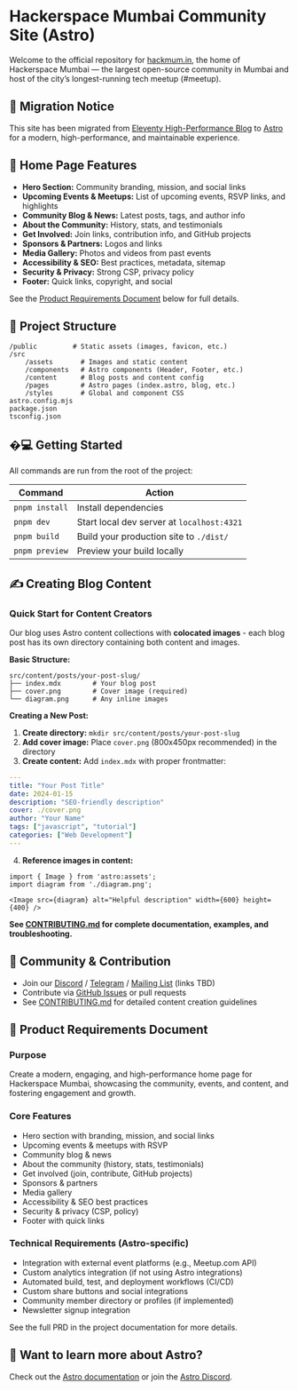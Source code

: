 
# Hackerspace Mumbai Community Site (Astro)

Welcome to the official repository for [hackmum.in](http://hackmum.in), the home of Hackerspace Mumbai — the largest open-source community in Mumbai and host of the city’s longest-running tech meetup (#meetup).

## 🚀 Migration Notice

This site has been migrated from [Eleventy High-Performance Blog](https://github.com/HackerspaceMumbai/eleventy-high-performance-blog) to [Astro](https://astro.build/) for a modern, high-performance, and maintainable experience.

## 🌟 Home Page Features

- **Hero Section:** Community branding, mission, and social links
- **Upcoming Events & Meetups:** List of upcoming events, RSVP links, and highlights
- **Community Blog & News:** Latest posts, tags, and author info
- **About the Community:** History, stats, and testimonials
- **Get Involved:** Join links, contribution info, and GitHub projects
- **Sponsors & Partners:** Logos and links
- **Media Gallery:** Photos and videos from past events
- **Accessibility & SEO:** Best practices, metadata, sitemap
- **Security & Privacy:** Strong CSP, privacy policy
- **Footer:** Quick links, copyright, and social

See the [Product Requirements Document](#product-requirements-document) below for full details.

## 📁 Project Structure

```
/public         # Static assets (images, favicon, etc.)
/src
	/assets       # Images and static content
	/components   # Astro components (Header, Footer, etc.)
	/content      # Blog posts and content config
	/pages        # Astro pages (index.astro, blog, etc.)
	/styles       # Global and component CSS
astro.config.mjs
package.json
tsconfig.json
```

## �‍💻 Getting Started

All commands are run from the root of the project:

| Command         | Action                                    |
|-----------------|-------------------------------------------|
| `pnpm install`  | Install dependencies                      |
| `pnpm dev`      | Start local dev server at `localhost:4321`|
| `pnpm build`    | Build your production site to `./dist/`   |
| `pnpm preview`  | Preview your build locally                |

## ✍️ Creating Blog Content

### Quick Start for Content Creators

Our blog uses Astro content collections with **colocated images** - each blog post has its own directory containing both content and images.

**Basic Structure:**
```
src/content/posts/your-post-slug/
├── index.mdx        # Your blog post
├── cover.png        # Cover image (required)
└── diagram.png      # Any inline images
```

**Creating a New Post:**

1. **Create directory:** `mkdir src/content/posts/your-post-slug`
2. **Add cover image:** Place `cover.png` (800x450px recommended) in the directory
3. **Create content:** Add `index.mdx` with proper frontmatter:

```yaml
---
title: "Your Post Title"
date: 2024-01-15
description: "SEO-friendly description"
cover: ./cover.png
author: "Your Name"
tags: ["javascript", "tutorial"]
categories: ["Web Development"]
---
```

4. **Reference images in content:**
```mdx
import { Image } from 'astro:assets';
import diagram from './diagram.png';

<Image src={diagram} alt="Helpful description" width={600} height={400} />
```

**See [CONTRIBUTING.md](CONTRIBUTING.md) for complete documentation, examples, and troubleshooting.**

## 🤝 Community & Contribution

- Join our [Discord](#) / [Telegram](#) / [Mailing List](#) (links TBD)
- Contribute via [GitHub Issues](https://github.com/HackerspaceMumbai/blog/issues) or pull requests
- See [CONTRIBUTING.md](CONTRIBUTING.md) for detailed content creation guidelines

## 📄 Product Requirements Document

### Purpose
Create a modern, engaging, and high-performance home page for Hackerspace Mumbai, showcasing the community, events, and content, and fostering engagement and growth.

### Core Features
- Hero section with branding, mission, and social links
- Upcoming events & meetups with RSVP
- Community blog & news
- About the community (history, stats, testimonials)
- Get involved (join, contribute, GitHub projects)
- Sponsors & partners
- Media gallery
- Accessibility & SEO best practices
- Security & privacy (CSP, policy)
- Footer with quick links

### Technical Requirements (Astro-specific)

- Integration with external event platforms (e.g., Meetup.com API)
- Custom analytics integration (if not using Astro integrations)
- Automated build, test, and deployment workflows (CI/CD)
- Custom share buttons and social integrations
- Community member directory or profiles (if implemented)
- Newsletter signup integration

See the full PRD in the project documentation for more details.


## 👀 Want to learn more about Astro?

Check out the [Astro documentation](https://docs.astro.build) or join the [Astro Discord](https://astro.build/chat).
